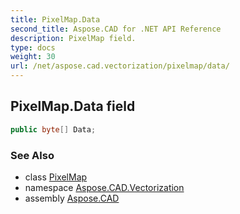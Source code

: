 ```yaml
---
title: PixelMap.Data
second_title: Aspose.CAD for .NET API Reference
description: PixelMap field. 
type: docs
weight: 30
url: /net/aspose.cad.vectorization/pixelmap/data/
---
```

## PixelMap.Data field

```csharp
public byte[] Data;
```

### See Also

* class [PixelMap](../)
* namespace [Aspose.CAD.Vectorization](../../pixelmap/)
* assembly [Aspose.CAD](../../../)



